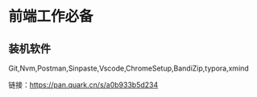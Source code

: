 # 前端工作必备

## 装机软件

Git,Nvm,Postman,Sinpaste,Vscode,ChromeSetup,BandiZip,typora,xmind

链接：https://pan.quark.cn/s/a0b933b5d234